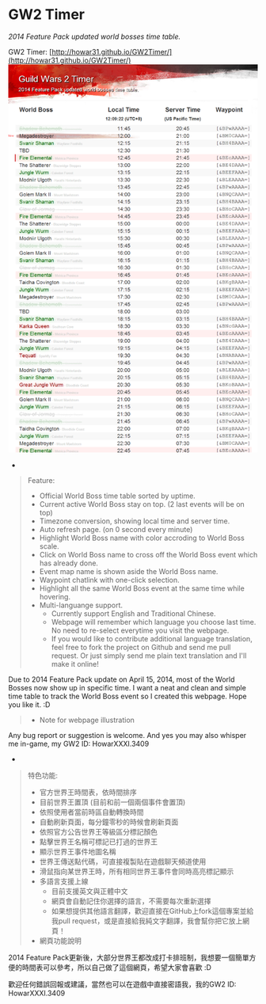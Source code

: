 # GW2 Timer #
*2014 Feature Pack updated world bosses time table.*

GW2 Timer: [http://howar31.github.io/GW2Timer/](http://howar31.github.io/GW2Timer/)
![previewimg](GW2Timer_Preview.png)

-

> Feature:  
> * Official World Boss time table sorted by uptime.
> * Current active World Boss stay on top. (2 last events will be on top)
> * Timezone conversion, showing local time and server time.
> * Auto refresh page. (on 0 second every minute)
> * Highlight World Boss name with color accroding to World Boss scale.
> * Click on World Boss name to cross off the World Boss event which has already done.
> * Event map name is shown aside the World Boss name.
> * Waypoint chatlink with one-click selection.
> * Highlight all the same World Boss event at the same time while hovering.
> * Multi-languange support.  
>   * Currently support English and Traditional Chinese.
>   * Webpage will remember which language you choose last time. No need to re-select everytime you visit the webpage.
>   * If you would like to contribute additional language translation, feel free to fork the project on Github and send me pull request. Or just simply send me plain text translation and I'll make it online!

Due to 2014 Feature Pack update on April 15, 2014, most of the World Bosses now show up in specific time.  I want a neat and clean and simple time table to track the World Boss event so I created this webpage.  Hope you like it. :D
> * Note for webpage illustration

Any bug report or suggestion is welcome.  And yes you may also whisper me in-game, my GW2 ID: HowarXXXI.3409

-

> 特色功能:
> * 官方世界王時間表，依時間排序
> * 目前世界王置頂 (目前和前一個兩個事件會置頂)
> * 依照使用者當前時區自動轉換時間
> * 自動刷新頁面，每分鐘零秒的時候會刷新頁面
> * 依照官方公告世界王等級區分標記顏色
> * 點擊世界王名稱可標記已打過的世界王
> * 顯示世界王事件地圖名稱
> * 世界王傳送點代碼，可直接複製貼在遊戲聊天頻道使用
> * 滑鼠指向某世界王時，所有相同世界王事件會同時高亮標記顯示
> * 多語言支援上線
>   * 目前支援英文與正體中文
>   * 網頁會自動記住你選擇的語言，不需要每次重新選擇
>   * 如果想提供其他語言翻譯，歡迎直接在GitHub上fork這個專案並給我pull request，或是直接給我純文字翻譯，我會幫你把它放上網頁！
> * 網頁功能說明

2014 Feature Pack更新後，大部分世界王都改成打卡排班制，我想要一個簡單方便的時間表可以參考，所以自己做了這個網頁，希望大家會喜歡 :D

歡迎任何錯誤回報或建議，當然也可以在遊戲中直接密語我，我的GW2 ID: HowarXXXI.3409
